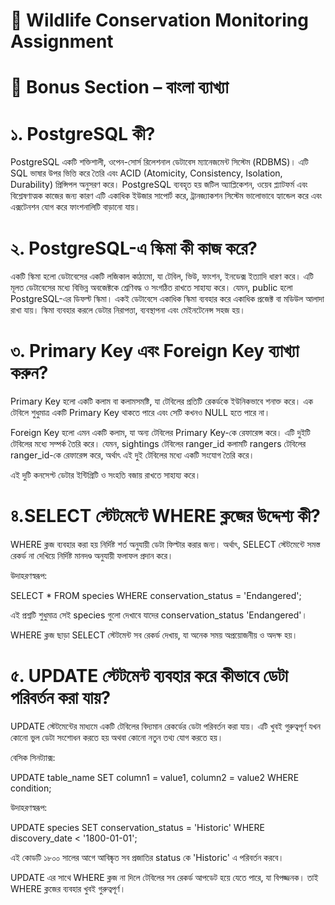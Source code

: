 # 🐆 Wildlife Conservation Monitoring Assignment 

# 📜 Bonus Section – বাংলা ব্যাখ্যা

# ১. PostgreSQL কী?

PostgreSQL একটি শক্তিশালী, ওপেন-সোর্স রিলেশনাল ডেটাবেস ম্যানেজমেন্ট সিস্টেম (RDBMS)। এটি SQL ভাষার উপর ভিত্তি করে তৈরি এবং ACID (Atomicity, Consistency, Isolation, Durability) প্রিন্সিপল অনুসরণ করে। PostgreSQL ব্যবহৃত হয় জটিল অ্যাপ্লিকেশন, ওয়েব প্ল্যাটফর্ম এবং বিশ্লেষণাত্মক কাজের জন্য কারণ এটি একাধিক ইউজার সাপোর্ট করে, ট্রানজ্যাকশন সিস্টেম ভালোভাবে হ্যান্ডেল করে এবং এক্সটেনশন যোগ করে ফাংশনালিটি বাড়ানো যায়।

# ২. PostgreSQL-এ স্কিমা কী কাজ করে?

একটি স্কিমা হলো ডেটাবেসের একটি লজিকাল কাঠামো, যা টেবিল, ভিউ, ফাংশন, ইনডেক্স ইত্যাদি ধারণ করে। এটি মূলত ডেটাবেসের মধ্যে বিভিন্ন অবজেক্টকে শ্রেণিবদ্ধ ও সংগঠিত রাখতে সাহায্য করে। যেমন, public হলো PostgreSQL-এর ডিফল্ট স্কিমা। একই ডেটাবেসে একাধিক স্কিমা ব্যবহার করে একাধিক প্রজেক্ট বা মডিউল আলাদা রাখা যায়। স্কিমা ব্যবহার করলে ডেটার নিরাপত্তা, ব্যবস্থাপনা এবং মেইনটেনেন্স সহজ হয়।

# ৩. Primary Key এবং Foreign Key ব্যাখ্যা করুন?

Primary Key হলো একটি কলাম বা কলামসমষ্টি, যা টেবিলের প্রতিটি রেকর্ডকে ইউনিকভাবে শনাক্ত করে। এক টেবিলে শুধুমাত্র একটি Primary Key থাকতে পারে এবং সেটি কখনও NULL হতে পারে না।

Foreign Key হলো এমন একটি কলাম, যা অন্য টেবিলের Primary Key-কে রেফারেন্স করে। এটি দুইটি টেবিলের মধ্যে সম্পর্ক তৈরি করে। যেমন, sightings টেবিলের ranger_id কলামটি rangers টেবিলের ranger_id-কে রেফারেন্স করে, অর্থাৎ এই দুই টেবিলের মধ্যে একটি সংযোগ তৈরি করে।

এই দুটি কনসেপ্ট ডেটার ইন্টিগ্রিটি ও সংহতি বজায় রাখতে সাহায্য করে।

# ৪.SELECT স্টেটমেন্টে WHERE ক্লজের উদ্দেশ্য কী?

WHERE ক্লজ ব্যবহার করা হয় নির্দিষ্ট শর্ত অনুযায়ী ডেটা ফিল্টার করার জন্য। অর্থাৎ, SELECT স্টেটমেন্টে সমস্ত রেকর্ড না দেখিয়ে নির্দিষ্ট মানদণ্ড অনুযায়ী ফলাফল প্রদান করে।

উদাহরণস্বরূপ:

SELECT * FROM species WHERE conservation_status = 'Endangered';

এই প্রশ্নটি শুধুমাত্র সেই species গুলো দেখাবে যাদের conservation_status 'Endangered'।

WHERE ক্লজ ছাড়া SELECT স্টেটমেন্ট সব রেকর্ড দেখায়, যা অনেক সময় অপ্রয়োজনীয় ও অদক্ষ হয়।

# ৫. UPDATE স্টেটমেন্ট ব্যবহার করে কীভাবে ডেটা পরিবর্তন করা যায়?

UPDATE স্টেটমেন্টের মাধ্যমে একটি টেবিলের বিদ্যমান রেকর্ডের ডেটা পরিবর্তন করা যায়। এটি খুবই গুরুত্বপূর্ণ যখন কোনো ভুল ডেটা সংশোধন করতে হয় অথবা কোনো নতুন তথ্য যোগ করতে হয়।

 বেসিক সিনট্যাক্স:

UPDATE table_name
SET column1 = value1, column2 = value2
WHERE condition;

উদাহরণস্বরূপ:

UPDATE species
SET conservation_status = 'Historic'
WHERE discovery_date < '1800-01-01';

এই কোডটি ১৮০০ সালের আগে আবিষ্কৃত সব প্রজাতির status কে 'Historic' এ পরিবর্তন করবে।

UPDATE এর সাথে WHERE ক্লজ না দিলে টেবিলের সব রেকর্ড আপডেট হয়ে যেতে পারে, যা বিপজ্জনক। তাই WHERE ক্লজের ব্যবহার খুবই গুরুত্বপূর্ণ।